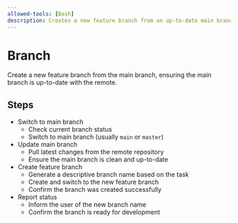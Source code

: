 ```yaml
---
allowed-tools: [Bash]
description: Creates a new feature branch from an up-to-date main branch
---
```


# Branch

Create a new feature branch from the main branch, ensuring the main branch is up-to-date with the remote.

## Steps

* Switch to main branch
  * Check current branch status
  * Switch to main branch (usually `main` or `master`)
* Update main branch
  * Pull latest changes from the remote repository
  * Ensure the main branch is clean and up-to-date
* Create feature branch
  * Generate a descriptive branch name based on the task
  * Create and switch to the new feature branch
  * Confirm the branch was created successfully
* Report status
  * Inform the user of the new branch name
  * Confirm the branch is ready for development
